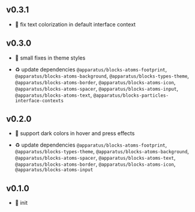 ## v0.3.1

* 🐞 fix text colorization in default interface context

## v0.3.0

* 🐞 small fixes in theme styles

* ♻️ update dependencies `@apparatus/blocks-atoms-footprint`, `@apparatus/blocks-atoms-background`, `@apparatus/blocks-types-theme`, `@apparatus/blocks-atoms-border`, `@apparatus/blocks-atoms-icon`, `@apparatus/blocks-atoms-spacer`, `@apparatus/blocks-atoms-input`, `@apparatus/blocks-atoms-text`, `@apparatus/blocks-particles-interface-contexts`

## v0.2.0

* 🌱 support dark colors in hover and press effects

* ♻️ update dependencies `@apparatus/blocks-atoms-footprint`, `@apparatus/blocks-types-theme`, `@apparatus/blocks-atoms-background`, `@apparatus/blocks-atoms-spacer`, `@apparatus/blocks-atoms-text`, `@apparatus/blocks-atoms-border`, `@apparatus/blocks-atoms-icon`, `@apparatus/blocks-atoms-input`

## v0.1.0

* 🐣 init
